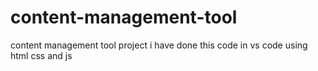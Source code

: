 # content-management-tool
content management tool project i have done this code  in vs code using html css and js
